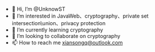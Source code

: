 - 👋 Hi, I’m @UnknowST
- 👀 I’m interested in JavaWeb、cryptography、private set intersection\union、privacy protection
- 🌱 I’m currently learning cryptography
- 💞️ I’m looking to collaborate on cryptography
- 📫 How to reach me xiansongq@outlook.com

<!---
UnknowST/UnknowST is a ✨ special ✨ repository because its `README.md` (this file) appears on your GitHub profile.
You can click the Preview link to take a look at your changes.
--->
